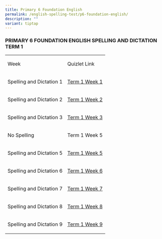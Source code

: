 ```yaml
---
title: Primary 6 Foundation English
permalink: /english-spelling-test/p6-foundation-english/
description: ""
variant: tiptap
---
```

<h3>PRIMARY 6 FOUNDATION ENGLISH SPELLING AND DICTATION TERM 1</h3><table><tbody><tr><td rowspan="1" colspan="1"><p>Week</p></td><td rowspan="1" colspan="1"><p>Quizlet Link</p></td></tr><tr><td rowspan="1" colspan="1"><p>Spelling and Dictation 1</p></td><td rowspan="1" colspan="1"><p><a href="https://quizlet.com/_98v349?x=1jqt&amp;i=1c2gxb" rel="noopener noreferrer" target="_blank">Term 1 Week 1</a></p></td></tr><tr><td rowspan="1" colspan="1"><p>Spelling and Dictation 2</p></td><td rowspan="1" colspan="1"><p><a href="https://quizlet.com/_98v646?x=1jqt&amp;i=1c2gxb" rel="noopener noreferrer" target="_blank">Term 1 Week 2</a></p></td></tr><tr><td rowspan="1" colspan="1"><p>Spelling and Dictation 3</p></td><td rowspan="1" colspan="1"><p><a href="https://quizlet.com/_98v6a3?x=1jqt&amp;i=1c2gxb" rel="noopener noreferrer" target="_blank">Term 1 Week 3</a></p></td></tr><tr><td rowspan="1" colspan="1"><p>No Spelling</p></td><td rowspan="1" colspan="1"><p>Term 1 Week 5</p></td></tr><tr><td rowspan="1" colspan="1"><p>Spelling and Dictation 5</p></td><td rowspan="1" colspan="1"><p><a href="https://quizlet.com/_98v7p2?x=1jqt&amp;i=1c2gxb" rel="noopener noreferrer" target="_blank">Term 1 Week 5</a></p></td></tr><tr><td rowspan="1" colspan="1"><p>Spelling and Dictation 6</p></td><td rowspan="1" colspan="1"><p><a href="https://quizlet.com/_98v8hd?x=1jqt&amp;i=1c2gxb" rel="noopener noreferrer" target="_blank">Term 1 Week 6</a></p></td></tr><tr><td rowspan="1" colspan="1"><p>Spelling and Dictation 7</p></td><td rowspan="1" colspan="1"><p><a href="https://quizlet.com/_98v8va?x=1jqt&amp;i=1c2gxb" rel="noopener noreferrer" target="_blank">Term 1 Week 7</a></p></td></tr><tr><td rowspan="1" colspan="1"><p>Spelling and Dictation 8</p></td><td rowspan="1" colspan="1"><p><a href="https://quizlet.com/_98v98t?x=1jqt&amp;i=1c2gxb" rel="noopener noreferrer" target="_blank">Term 1 Week 8</a></p></td></tr><tr><td rowspan="1" colspan="1"><p>Spelling and Dictation 9</p></td><td rowspan="1" colspan="1"><p><a href="https://quizlet.com/_98v9qd?x=1jqt&amp;i=1c2gxb" rel="noopener noreferrer nofollow" target="_blank">Term 1 Week 9</a></p></td></tr></tbody></table><p></p>